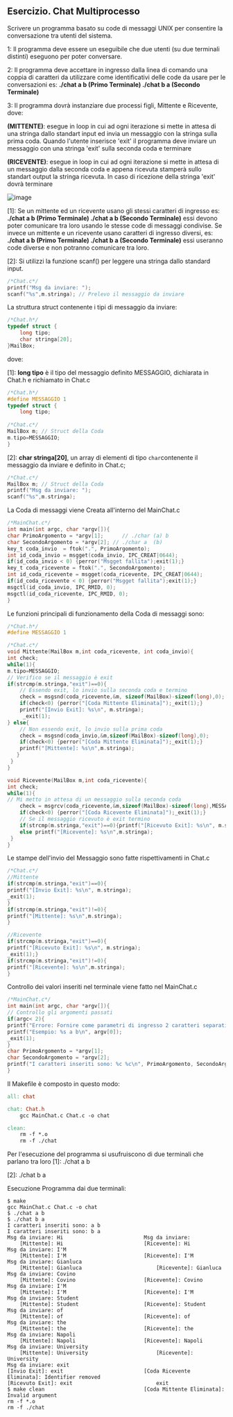 ## Esercizio. Chat Multiprocesso

Scrivere un programma basato su code di messaggi UNIX per consentire la conversazione tra utenti del sistema. 

1: Il programma deve essere un eseguibile che due utenti (su due terminali distinti) eseguono per poter conversare.

2: Il programma deve accettare in ingresso dalla linea di comando una coppia di caratteri da utilizzare
come identificativi delle code da usare per le conversazioni
es: **./chat a b (Primo Terminale)  ./chat b a (Secondo Terminale)**
	
3: Il programma dovrà instanziare due processi figli, Mittente e Ricevente, dove:

  **(MITTENTE)**: esegue in loop in cui ad ogni iterazione si mette in attesa di una stringa dallo standart input
		  ed invia un messaggio con la stringa sulla prima coda. Quando l'utente inserisce 'exit'
		  il programma deve inviare un messaggio con una stringa 'exit' sulla seconda coda e terminare
				     
  **(RICEVENTE)**: esegue in loop in cui ad ogni iterazione si mette in attesa di un messaggio dalla seconda coda
		   e appena ricevuta stamperà sullo standart output la stringa ricevuta. In caso di ricezione della 
		   stringa 'exit' dovrà terminare
								   
![image](https://user-images.githubusercontent.com/93724872/143234187-26364783-5594-4445-8d3f-ae21bb58ab60.png)

[1]: Se un mittente ed un ricevente usano gli stessi caratteri di ingresso
     es: **./chat a b (Primo Terminale)  ./chat a b (Secondo Terminale)**
     essi devono poter comunicare tra loro usando le stesse code di messaggi condivise. 
     Se invece un mittente e un ricevente usano caratteri di ingresso diversi,
     es: **./chat a b (Primo Terminale)  ./chat b a (Secondo Terminale)**
     essi useranno code diverse e non potranno comunicare tra loro. 
     
[2]: Si utilizzi la funzione scanf() per leggere una stringa dallo standard input.

```c
/*Chat.c*/
printf("Msg da inviare: ");	
scanf("%s",m.stringa); // Prelevo il messaggio da inviare		
```

La struttura struct contenente i tipi di messaggio da inviare:

```c
/*Chat.h*/
typedef struct {
	long tipo;		
	char stringa[20];	
}MailBox;
```

dove:

[1]: **long tipo** è il tipo del messaggio definito MESSAGGIO, 
dichiarata in Chat.h e richiamato in Chat.c

```c
/*Chat.h*/
#define MESSAGGIO 1
typedef struct {
	long tipo;
	
/*Chat.c*/
MailBox m; // Struct della Coda
m.tipo=MESSAGGIO;
}

```

[2]: **char stringa[20]**, un array di elementi di tipo ``char``contenente il messaggio da inviare e definito in Chat.c;

```c
/*Chat.c*/ 
MailBox m; // Struct della Coda
printf("Msg da inviare: ");				
scanf("%s",m.stringa);
```

La Coda di messaggi viene Creata all'interno del MainChat.c

```c
/*MainChat.c*/ 
int main(int argc, char *argv[]){
char PrimoArgomento = *argv[1];      // ./char (a) b
char SecondoArgomento = *argv[2]; // ./char a  (b)
key_t coda_invio  = ftok(".", PrimoArgomento);
int id_coda_invio = msgget(coda_invio, IPC_CREAT|0644);
if(id_coda_invio < 0) {perror("Msgget fallita");exit(1);}
key_t coda_ricevente = ftok(".", SecondoArgomento);
int id_coda_ricevente = msgget(coda_ricevente, IPC_CREAT|0644);
if(id_coda_ricevente < 0) {perror("Msgget fallita");exit(1);}
msgctl(id_coda_invio, IPC_RMID, 0);
msgctl(id_coda_ricevente, IPC_RMID, 0);
}
```

Le funzioni principali di funzionamento della Coda di messaggi sono:

```c
/*Chat.h*/
#define MESSAGGIO 1

/*Chat.c*/
void Mittente(MailBox m,int coda_ricevente, int coda_invio){
int check;
while(1){
m.tipo=MESSAGGIO;
// Verifico se il messaggio è exit
if(strcmp(m.stringa,"exit")==0){
	// Essendo exit, lo invio sulla seconda coda e termino
	check = msgsnd(coda_ricevente,&m, sizeof(MailBox)-sizeof(long),0);
	if(check<0) {perror("[Coda Mittente Eliminata]");_exit(1);}
	printf("[Invio Exit]: %s\n", m.stringa);
     _exit(1);
} else{
	// Non essendo exit, lo invio sulla prima coda
	check = msgsnd(coda_invio,&m,sizeof(MailBox)-sizeof(long),0);
    if(check<0) {perror("[Coda Mittente Eliminata]");_exit(1);}
	printf("[Mittente]: %s\n",m.stringa);
   }
 }
}

void Ricevente(MailBox m,int coda_ricevente){
int check;
while(1){
// Mi metto in attesa di un messaggio sulla seconda coda
	check = msgrcv(coda_ricevente,&m,sizeof(MailBox)-sizeof(long),MESSAGGIO,0);
	if(check<0) {perror("[Coda Ricevente Eliminata]");_exit(1);}
	// Se il messaggio ricevuto è exit termino
	if(strcmp(m.stringa,"exit")==0){printf("[Ricevuto Exit]: %s\n", m.stringa); _exit(1);}    
	else printf("[Ricevente]: %s\n",m.stringa);		
 }
}
```

Le stampe dell'invio del Messaggio sono fatte rispettivamenti in Chat.c

```c
/*Chat.c*/
//Mittente
if(strcmp(m.stringa,"exit")==0){
printf("[Invio Exit]: %s\n", m.stringa);
_exit(1);
}
if(strcmp(m.stringa,"exit")!=0){
printf("[Mittente]: %s\n",m.stringa);
}

//Ricevente
if(strcmp(m.stringa,"exit")==0){
printf("[Ricevuto Exit]: %s\n", m.stringa); 
_exit(1);}    
if(strcmp(m.stringa,"exit")!=0){
printf("[Ricevente]: %s\n",m.stringa);
}
```


Controllo dei valori inseriti nel terminale viene fatto nel MainChat.c

```c
/*MainChat.c*/
int main(int argc, char *argv[]){
// Controllo gli argomenti passati
if(argc< 2){
printf("Errore: Fornire come parametri di ingresso 2 caratteri separati da spazio\n");
printf("Esempio: %s a b\n", argv[0]);
_exit(1);
}
char PrimoArgomento = *argv[1];
char SecondoArgomento = *argv[2];
printf("I caratteri inseriti sono: %c %c\n", PrimoArgomento, SecondoArgomento);
}
```

Il Makefile è composto in questo modo: 

```Makefile
all: chat

chat: Chat.h
	gcc MainChat.c Chat.c -o chat 

clean:
	rm -f *.o
	rm -f ./chat
```

Per l'esecuzione del programma si usufruiscono di due terminali che parlano tra loro
[1]: ./chat a b

[2]: ./chat b a

Esecuzione Programma dai due terminali:
```[1] console                                                                [2] console
$ make                                                                            
gcc MainChat.c Chat.c -o chat                                       
$ ./chat a b                                                            $ ./chat b a 
I caratteri inseriti sono: a b                                          I caratteri inseriti sono: b a
Msg da inviare: Hi							Msg da inviare:
	[Mittente]: Hi							[Ricevente]: Hi
Msg da inviare: I'M															
	[Mittente]: I'M							[Ricevente]: I'M
Msg da inviare: Gianluca												
	[Mittente]: Gianluca						[Ricevente]: Gianluca
Msg da inviare: Covino													
	[Mittente]: Covino						[Ricevente]: Covino
Msg da inviare: I'M															
	[Mittente]: I'M							[Ricevente]: I'M		
Msg da inviare: Student												
	[Mittente]: Student						[Ricevente]: Student
Msg da inviare: of 															
	[Mittente]: of							[Ricevente]: of
Msg da inviare: the 
	[Mittente]: the							[Ricevente]: the	
Msg da inviare: Napoli
	[Mittente]: Napoli						[Ricevente]: Napoli
Msg da inviare: University
	[Mittente]: University						[Ricevente]: University
Msg da inviare: exit
[Invio Exit]: exit							[Coda Ricevente Eliminata]: Identifier removed
[Ricevuto Exit]: exit							exit
$ make clean								[Coda Mittente Eliminata]: Invalid argument
rm -f *.o
rm -f ./chat
```

